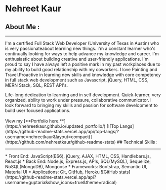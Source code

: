 # <b> Nehreet Kaur </b>
<!-- ![](https://img.shields.io/badge/<WORD_ON_LEFT>-<WORD_ON_RIGHT>-informational?style=flat&logo=<LOGO_NAME>&logoColor=white&color=2bbc8a) -->
## About Me :
<hr>
<p>I'm a certified Full Stack Web Developer (University of Texas in Austin) who is very passionateabout learning new things. I'm a
constant learner who's continually
looking for ways to help advance my
knowledge and career. I'm
enthusiastic about building creative
and user-friendly applications. I'm
proud to say I have always left a
positive mark in my past workplaces
due to my ability to build good
relationship with my coworkers. I love
Painting and Travel.Proactive in learning new skills and knowledge with core competency in full stack web development such as Javascript, jQuery, HTML, CSS, MERN Stack, SQL, REST API's.</p>
Life-long dedication to learning and in self development. Quick-learner, very organized, ability to work under pressure, collaborative communicator. I look forward to bringing my skills and passion for software development to build user focused applications.<br>
<br>
 View my 
[**Portfolio here.**](https://nehreetkaur.github.io/updated_portfolio/)
[![Top Langs](https://github-readme-stats.vercel.app/api/top-langs/?username=nehreetkaur&layout=compact)](https://github.com/nehreetkaur/github-readme-stats)
## Technical Skills :
<hr>
* Front End: JavaScript(ES6), jQuery, AJAX, HTML, CSS, Handlebars.js, React.js
* Back End: Node.js, Express.js, APIs, SQL(MySQL), Sequelize, NoSQL(MongoDB), Mongoose
* Frameworks: Bootstrap, Semantic UI, Material UI
* Applications: Git, GitHub, Heroku
![GitHub stats](https://github-readme-stats.vercel.app/api?username=guptaria&show_icons=true&theme=radical)
<!-- ![Github stats](https://github-readme-stats.vercel.app/api?username=guptaria) -->
<!--
**nehreetkaur/nehreetkaur** is a ✨ _special_ ✨ repository because its `README.md` (this file) appears on your GitHub profile.

Here are some ideas to get you started:

- 🔭 I’m currently working on ...
- 🌱 I’m currently learning ...
- 👯 I’m looking to collaborate on ...
- 🤔 I’m looking for help with ...
- 💬 Ask me about ...
- 📫 How to reach me: ...
- 😄 Pronouns: ...
- ⚡ Fun fact: ...
-->

